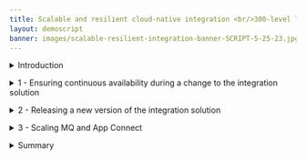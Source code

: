 ```yaml
---
title: Scalable and resilient cloud-native integration <br/>300-level live demo
layout: demoscript
banner: images/scalable-resilient-integration-banner-SCRIPT-5-25-23.jpg
---
```


<span id="top"></span>

<details markdown="1">

<summary>Introduction</summary>

Today we will see how Focus Bank maintains and enhances its cloud-native integration. The bank recently implemented a new mobile application that requires access to the core banking system. This application, and the integration it relies on, were built using cloud-native principles, allowing it to scale elastically and to be resilient to failure.

We’ll see the behavior of the integration during a maintenance window in which IBM MQ and IBM App Connect are restarted. Then Focus Bank will release an upgrade to the application, increasing the product version of IBM MQ and deploying new features for the application. Finally, Focus Bank will scale out the application to handle an expected increase in load, and we’ll see how this is transparent to the application.

Let’s get started!

(Demo intro slides <a href="https://ibm.box.com/s/quzwd2gvn7zbo9oo19xi1o05gtdlvmwj" target="_blank" rel="noreferrer">here</a>)

(Printer-ready PDF of demo script <a href="https://ibm.box.com/s/jsz9v4mva1jdz7gg1fls3xk4rhgiezvh" target="_blank" rel="noreferrer">here</a>)

<br/><br/>

</details>

<p/>

<details markdown="1">

<summary>1 - Ensuring continuous availability during a change to the integration solution</summary>

<br/>

| **1.1** | **Understand the application integration flow** |
| :--- | :--- |
| **Narration** | Focus Bank has implemented a mobile application for its customers, requiring a resilient and scalable cloud-native integration between the mobile app and the bank's core banking system. <br/><br/>The performance dashboard shows the end users' mobile phone requesting operations against the core banking system (1). These mobile requests are distributed across three IBM App Connect runtimes (2), but this can be reduced and increased based on the load. The bank uses IBM MQ for internal connectivity (3). The App Connect runtimes transform the HTTP mobile app requests into MQ messages for the core banking system (4). Like App Connect, MQ also has multiple runtimes with the ability to scale the number of instances based on the demand. <br/><br/>The architecture has been deliberately created to allow calls to pass through any of the MQ instances to assure a loosely coupled topology. For complete resilience in the case of a failure, a different MQ instance can even be used for the request and response of a single interaction. |
| **Action** &nbsp; 1.1.1 | Show the application dashboard, and walk through as outlined in the narration above. <br/> <img src="https://raw.githubusercontent.com/ibm-garage-tsa/platinum-demos/master/src/pages/300-integration-scalable-and-resilient-cloud-native-integration/images/1-1-1-applications-dashboard.png" width="800" /> |

| **1.2** | **Failover App Connect** |
| :--- | :--- |
| **Narration** | The infrastructure team is upgrading the worker nodes that run the application. This causes containers to be restarted as the upgrade ripples through the environment. Although it should not impact end users, as each component of the solution is resilient to failure, the integration team wants to watch the real-time traffic as this is the first change since the application went live. <br/><br/>The App Connect and MQ graphs will change as the containers are deleted and re-started on another machine. The integration team expects to see the mobile app throughput graph remain constant throughout the upgrade. <br/><br/>We will simulate the worker node upgrade by deleting the running App Connect containers within the Red Hat OpenShift console.<br/><br/>You will notice the throughput of one of the App Connect runtimes will drop to zero and then automatically recover. |
| **Action** &nbsp; 1.2.1 | Copy the identifier for the middle App Connect runtime. <br/> <img src="https://raw.githubusercontent.com/ibm-garage-tsa/platinum-demos/master/src/pages/300-integration-scalable-and-resilient-cloud-native-integration/images/1-2-1-copy-identifier.png" width="800" /> |
| **Action** &nbsp; 1.2.2 | Change tabs to the Red Hat OpenShift console, navigate to **Workloads -> Pods** (1), paste the identifier you copied in the prior step into the filter (2) and press enter. <br/> <img src="https://raw.githubusercontent.com/ibm-garage-tsa/platinum-demos/master/src/pages/300-integration-scalable-and-resilient-cloud-native-integration/images/1-2-2-paste-identifier.png" width="800" /> |
| **Action** &nbsp; 1.2.3 | Click the overflow menu (1) and select **Delete Pod** (2). <br/> <img src="https://raw.githubusercontent.com/ibm-garage-tsa/platinum-demos/master/src/pages/300-integration-scalable-and-resilient-cloud-native-integration/images/1-2-3-delete-pod.png" width="800" /> |
| **Action** &nbsp; 1.2.4 | Confirm the deletion by clicking **Delete**. (The graph is continuously updating on the dashboard, and will only show the failure for 50 seconds. Bear in mind, once you have clicked on this button, you will want to navigate back to the appication dashboard before 50 seconds have elapsed.)<br/> <img src="https://raw.githubusercontent.com/ibm-garage-tsa/platinum-demos/master/src/pages/300-integration-scalable-and-resilient-cloud-native-integration/images/1-2-4-confirm-delete.png" width="800" /> |
| **Narration** | The integration team notices the throughput dropping to zero on the App Connect runtime in the middle of the dashboard. The remaining two instances immediately take over the load. This is expected as the team designed the system with the assumption that the remaining two runtimes would be able to handle the load. |
| **Action** &nbsp; 1.2.5 | Show that the throughput of the middle runtime has dropped to zero, while the other two have increased. <br/> <img src="https://raw.githubusercontent.com/ibm-garage-tsa/platinum-demos/master/src/pages/300-integration-scalable-and-resilient-cloud-native-integration/images/1-2-5-application-dashboard.png" width="800" /> |
| **Narration** | After a minute the team members see the identifier for the middle runtime change to the identity of the new container. They see traffic immediately being distributed across all three instances.<br/><br/>They see that the mobile app traffic continued to be processed without being impacted by the failure. |
| **Action** &nbsp; 1.2.6 | Wait for the middle runtime's name to change, and highlight that the traffic is automatically re-balanced.<br/><inline-notification text="It's common that the MQ traffic may be out of balance for a couple of seconds. This occurs while the connections from the new App Connect runtime are automatically rebalanced by MQ."></inline-notification> <img src="https://raw.githubusercontent.com/ibm-garage-tsa/platinum-demos/master/src/pages/300-integration-scalable-and-resilient-cloud-native-integration/images/1-2-6-traffic-rebalanced.png" width="800" /> |
| **Action** &nbsp; 1.2.7 | Highlight how the traffic is now fully re-balanced across all runtimes, while the mobile app throughput never changed.<br/> <img src="https://raw.githubusercontent.com/ibm-garage-tsa/platinum-demos/master/src/pages/300-integration-scalable-and-resilient-cloud-native-integration/images/1-2-7-throughput-unchanged.png" width="800" /> |

| **1.3** | **Failover MQ** |
| :--- | :--- |
| **Narration** | Each MQ Queue Manager has been deployed using the Native HA feature. This means three containers, each on separate worker nodes, coordinate to provide a single logical Queue Manager with very high availability (HA). Each container has its own data store, but only one of these containers is the leader, with the remaining two as followers. The leader ensures the followers also receive a copy of all the messages. If the leader fails, a new leader is promoted within seconds. <br/><br/> To enable scaling, traffic from applications is spread evenly across queue managers which are grouped into a “uniform cluster." In our case there are two such queue managers in the cluster, but more could be added as needed providing linear horizontal scalability.<br/><br/> Let’s simulate the worker node upgrade by deleting the running MQ container within the Red Hat OpenShift console. |
| **Action** &nbsp; 1.3.1 | Change tabs to the Red Hat OpenShift console. Navigate to **Workloads -> Pods** (1), type **ucqm2-** into the filter (2) and press enter.<br/> <img src="https://raw.githubusercontent.com/ibm-garage-tsa/platinum-demos/master/src/pages/300-integration-scalable-and-resilient-cloud-native-integration/images/1-3-1-press-enter.png" width="800" /> |
| **Action** &nbsp; 1.3.2 | Select the overflow menu (1) for the leader of the Native HA set (the one with **Ready** state of **1/1**) (2), and select **Delete Pod** (3).<br/> <img src="https://raw.githubusercontent.com/ibm-garage-tsa/platinum-demos/master/src/pages/300-integration-scalable-and-resilient-cloud-native-integration/images/1-3-2-delete-pod.png" width="800" /> |
| **Action** &nbsp; 1.3.3 | Confirm the deletion by clicking **Delete**.<br/> <img src="https://raw.githubusercontent.com/ibm-garage-tsa/platinum-demos/master/src/pages/300-integration-scalable-and-resilient-cloud-native-integration/images/1-3-3-click-delete.png" width="800" /> |
| **Narration** | The team watches the traffic briefly drop for queue manager ucqm2. Ucqm1 takes over the load until ucqm2 has recovered. <br/><br/>The team members are happy to see that the mobile app traffic continues to be processed at the same rate, despite the failover. |
| **Action** &nbsp; 1.3.4 | Immediately return to the application dashboard to see the decline in throughput for ucqm2, and the increase for ucqm1 (1). You are unlikely to see the throughput decline to zero as the MQ recovery is so rapid. Again, highlight that the mobile app traffic remains constant, with no message loss (2).<br/> <img src="https://raw.githubusercontent.com/ibm-garage-tsa/platinum-demos/master/src/pages/300-integration-scalable-and-resilient-cloud-native-integration/images/1-3-4-dashboard-decline.png" width="800" /> |

<br/>

**[Go to top](#place1)**

<br/><br/>

</details>

<p/>

<details markdown="1">

<summary>2 - Releasing a new version of the integration solution</summary>

<br/>

| **2.1** | **Trigger a change from a source repository** |
| :--- | :--- |
| **Narration** | The mobile app team has requested a new feature that pushes a notification for each transaction, confirming the transaction has been successful. This involves sending a copy of the response message from the core banking system to the notification service. The team uses a feature in IBM MQ called streaming queues. They write a line of MQ configuration to stream messages to the notification queue. <br/><br/>A new version of IBM MQ was recently released and Focus Bank is moving to this release in the same time they update the mobile functionality. <br/><br/>The deployment of the application is automated using a pipeline technology called Tekton. Tekton is built into OpenShift, with all the deployment artifacts within GitHub as declarative configuration. <br/><br/>The team historically implemented MQ configuration changes monthly, and MQ product version upgrades every 2 years. Implementing these changes through the pipeline allows them to be made in a repeatable way. The cloud-native resilient design means changes can be applied without affecting the live traffic. This has transformed how the team operates and the speed they can work at. <br/><br/>The team has a pipeline to deploy the solution that will be used to complete the updates. They use a ripple deployment to assure one queue manager is updated at a time, protecting the overall availability. <br/><br/>There are multiple ways the pipeline can be triggered. For instance, a change to the code within a GitHub repository can cause an event that triggers the pipeline. In our case, we will simulate this triggering by clicking on the Deploy button within the application dashboard.<br/><br/>This pulls a different GitHub branch, which contains the updated artifacts and applies them to the environment. |
| **Action** &nbsp; 2.1.1 | In a new browser tab, open the <a href="https://github.com/IBM/platinum-demo-code-cloud-native-integration/blob/notification/mq/uniformcluster/deploy/uniformclusterQMConfig.yaml_template" target="_blank" rel="noreferrer">code repository</a>. Show the **alter** line (1) that configures messages to be streamed from the existing response queue.<br/> <img src="https://raw.githubusercontent.com/ibm-garage-tsa/platinum-demos/master/src/pages/300-integration-scalable-and-resilient-cloud-native-integration/images/2-1-1-alter-line.png" width="800" /> |
| **Action** &nbsp; 2.1.2 | Show the updated version number for IBM MQ within <a href="https://github.com/callumpjackson/cloud-native-integration/blob/notification/mq/uniformcluster/deploy/uniformclusterQM1.yaml_template" target="_blank" rel="noreferrer">GitHub</a>. <br/><br/><img src="https://raw.githubusercontent.com/ibm-garage-tsa/platinum-demos/master/src/pages/300-integration-scalable-and-resilient-cloud-native-integration/images/2-1-2-updated-version.png" width="800" /> |
| **Action** &nbsp; 2.1.3 | Return to the application dashboard, scroll down, and click the **Deploy** button. <br/> <img src="https://raw.githubusercontent.com/ibm-garage-tsa/platinum-demos/master/src/pages/300-integration-scalable-and-resilient-cloud-native-integration/images/2-1-3-click-deploy.png" width="800" /> |

| **2.2** | **Monitor the roll-out** |
| :--- | :--- |
| **Narration** | The team configures the pipeline to complete a rolling upgrade of the IBM MQ queue managers. As each queue manager is updated with the additional configuration of the streaming queue, mobile users will start to see notifications of their banking transactions in their mobile application. The additional traffic will be visible in the dashboard via the notification service chart. <br/><br/>The team can see the upgrade ripple through the queue managers, as the notification service starts to receive half the traffic and then all the traffic. |
| **Action** &nbsp; 2.2.1 | Show the MQ version numbers in the application dashboard. <br/> <img src="https://raw.githubusercontent.com/ibm-garage-tsa/platinum-demos/master/src/pages/300-integration-scalable-and-resilient-cloud-native-integration/images/2-2-1-version-numbers.png" width="800" /> |
| **Action** &nbsp; 2.2.2 | Show how one queue manager is updated at a time, and one container at a time. As shown below, 1/3 once one of the containers has been updated. <br/> <img src="https://raw.githubusercontent.com/ibm-garage-tsa/platinum-demos/master/src/pages/300-integration-scalable-and-resilient-cloud-native-integration/images/2-2-2-updating.png" width="800" /> |
| **Action** &nbsp; 2.2.3 | When the final container is restarting, show the drop in traffic for ucqm1 as the connections are temporarily re-distributed to the other queue manager.<br/><br/><InlineNotification>The dip in ucqm1 is due to the active queue manager container being updated. The peak in ucqm2 occurs during this dip as it automatically takes over the load.</InlineNotification> <br/> <img src="https://raw.githubusercontent.com/ibm-garage-tsa/platinum-demos/master/src/pages/300-integration-scalable-and-resilient-cloud-native-integration/images/2-2-3-drop-in-traffic.png" width="800" /> |
| **Action** &nbsp; 2.2.4 | Show that while the ripple upgrade continues, the mobile app traffic is unaffected.<br/> <img src="https://raw.githubusercontent.com/ibm-garage-tsa/platinum-demos/master/src/pages/300-integration-scalable-and-resilient-cloud-native-integration/images/2-2-4-mobile-traffic-unaffected.png" width="800" /> |
| **Action** &nbsp; 2.2.5 | Show that the notification service immediately starts to receive traffic.<br/> <img src="https://raw.githubusercontent.com/ibm-garage-tsa/platinum-demos/master/src/pages/300-integration-scalable-and-resilient-cloud-native-integration/images/2-2-5-notification-service-traffic-starts.png" width="800" /> |
| **Action** &nbsp; 2.2.6 | Show that all the MQ queue managers have been successfully upgraded (1) and the environment is back to being balanced, with the mobile app traffic unaffected (2). <br/> <img src="https://raw.githubusercontent.com/ibm-garage-tsa/platinum-demos/master/src/pages/300-integration-scalable-and-resilient-cloud-native-integration/images/2-2-6-queue-managers-upgraded.png" width="800" /> |
| **Action** &nbsp; 2.2.7 | Show that the notification service traffic levels have increased. <br/> <img src="https://raw.githubusercontent.com/ibm-garage-tsa/platinum-demos/master/src/pages/300-integration-scalable-and-resilient-cloud-native-integration/images/2-2-7-notification-service-traffic-increased.png" width="800" /> |

<br/>

**[Go to top](#place1)**

<br/><br/>

</details>

<p/>

<details markdown="1">

<summary>3 - Scaling MQ and App Connect </summary>

<br/>

| **3.1** | **Scale MQ via a pipeline** |
| :--- | :--- |
| **Narration** | The marketing department has notified the team that a major promotion of the mobile app will go live tomorrow. Marketing forecasts this will increase the mobile app user base by 50%. The team quickly determines the likely impact and decides it makes sense to scale MQ and App Connect - after all, they can always shrink down the number of instances if the user base doesn’t expand as quickly as marketing predicts. <br/><br/>The team updates two files, one to define a third queue manager, and a second to scale App Connect to a fourth instance. Like before, they will manually trigger the pipeline to scale from our application dashboard. <br/><br/>The team checks on the pipeline process and opens the Red Hat OpenShift console. The team members see the pipeline has started. They click into the pipeline run to see its progress. <br/><br/>They see that the pipeline has successfully pulled files from the GitHub repository, and is deploying the new instance of IBM MQ. As this is a production environment, MQ is deployed in a HA configuration with three containers, and three storage devices. This will take a couple of minutes to complete. <br/><br/>Once completed, the team switches back to the application dashboard and sees the new MQ runtime appear, and the traffic is balanced across the three instances. They notice that the mobile app traffic continues un-interrupted during the scaling activity. |
| **Action** &nbsp; 3.1.1 | Click the **Scale** button associated with the Mobile App section.<br/> <img src="https://raw.githubusercontent.com/ibm-garage-tsa/platinum-demos/master/src/pages/300-integration-scalable-and-resilient-cloud-native-integration/images/3-1-1-click-scale.png" width="800" /> |
| **Action** &nbsp; 3.1.2 | Change tabs to the OpenShift console and navigate to the **Pipelines** section (1). Click the pipeline run that has just started (2). <br/> <img src="https://raw.githubusercontent.com/ibm-garage-tsa/platinum-demos/master/src/pages/300-integration-scalable-and-resilient-cloud-native-integration/images/3-1-2-click-scale.png" width="800" /> |
| **Action** &nbsp; 3.1.3 | Explain the pipeline flow as outlined in the narration. <br/> <img src="https://raw.githubusercontent.com/ibm-garage-tsa/platinum-demos/master/src/pages/300-integration-scalable-and-resilient-cloud-native-integration/images/3-1-3-pipeline-flow.png" width="800" /> |
| **Action** &nbsp; 3.1.4 | Wait for the pipeline to complete the **deploy-mq** task.<br/> <img src="https://raw.githubusercontent.com/ibm-garage-tsa/platinum-demos/master/src/pages/300-integration-scalable-and-resilient-cloud-native-integration/images/3-1-4-deploy-mq.png" width="800" /> |
| **Action** &nbsp; 3.1.5 | Return to the application dashboard and see the third MQ runtime appear.<br/> <img src="https://raw.githubusercontent.com/ibm-garage-tsa/platinum-demos/master/src/pages/300-integration-scalable-and-resilient-cloud-native-integration/images/3-1-5-third-mq.png" width="800" /> |
| **Action** &nbsp; 3.1.6 | Wait until the MQ traffic is balanced. This may take 30 seconds as connections from an application are spread evenly across the queue managers. <br/> <img src="https://raw.githubusercontent.com/ibm-garage-tsa/platinum-demos/master/src/pages/300-integration-scalable-and-resilient-cloud-native-integration/images/3-1-6-traffic-balanced.png" width="800" /> |
  
| **3.2** | **Scale App Connect via a pipeline** |
| :--- | :--- |
| **Narration** | The pipeline continues and scales the App Connect instances. The team watches the pipeline within the OpenShift console. This time they notice that it appears quicker than MQ. This is because no storage devices are required for an App Connect runtime. <br/><br/>The team leaves work happy with the environment ready for the new load expected tomorrow. |
| **Action** &nbsp; 3.2.1 | Navigate back to the OpenShift console and wait until the **deploy-ace** task has successfully completed.<br/> <img src="https://raw.githubusercontent.com/ibm-garage-tsa/platinum-demos/master/src/pages/300-integration-scalable-and-resilient-cloud-native-integration/images/3-2-1-deploy-successful.png" width="800" /> |
| **Action** &nbsp; 3.2.2 | Immediately return to the application dashboard to see the fourth instance appear and the workload being distributed. <br/> <img src="https://raw.githubusercontent.com/ibm-garage-tsa/platinum-demos/master/src/pages/300-integration-scalable-and-resilient-cloud-native-integration/images/3-2-1-fourth-instance.png" width="800" /> <br/><InlineNotification>If you look closely, you may see the MQ traffic is briefly un-balanced. This will only last a few seconds as the connections are rebalanced. </InlineNotification> <br/><img src="https://raw.githubusercontent.com/ibm-garage-tsa/platinum-demos/master/src/pages/300-integration-scalable-and-resilient-cloud-native-integration/images/3-2-1-fourth-instance-unbalanced.png" width="800" />|
  
| **3.3** | **Increase the workload** |
| :--- | :--- |
| **Narration** | In the morning, just before the marketing communication is sent out, the team loads the application dashboard to check the load. They watch as the load increases and see both MQ and App Connect easily handling the increase. |
| **Action** &nbsp; 3.3.1 | Click the **Request+** button. <br/> <img src="https://raw.githubusercontent.com/ibm-garage-tsa/platinum-demos/master/src/pages/300-integration-scalable-and-resilient-cloud-native-integration/images/3-3-1-request-button.png" width="800" /> |
| **Action** &nbsp; 3.3.2 | Show all layers of the architecture behaving as expected. The mobile app traffic (1) has increased, and the MQ queue managers (2) are easily handling the load. <br/> <img src="https://raw.githubusercontent.com/ibm-garage-tsa/platinum-demos/master/src/pages/300-integration-scalable-and-resilient-cloud-native-integration/images/3-3-2-all-layers.png" width="800" /> |
  
<br/>

**[Go to top](#place1)**

<br/><br/>

</details>

<p/>

<details markdown="1">

<summary>Summary</summary>

<br/>

In this demo we showed how Focus Corps used IBM MQ and IBM App Connect Enterprise to build a cloud-native integration, allowing it to scale elastically and to be resilient to failure. Specifically, we looked at how declarative configuration was stored within a code repository and the deployment automated using a pipeline. The automation helps avoid human errors and reduces the effort involved. We explored how both IBM MQ and IBM App Connect Enterprise are resilient to failure, and can be scaled based on the expected demand. A key focus was to show that end users are unaffected by failures, deployments and scaling of the environment. This has transformed how quickly the team can respond to change requests without affecting the end user's experience.


Thank you for attending today’s presentation.


**[Go to top](#place1)**

<br/><br/>

</details>